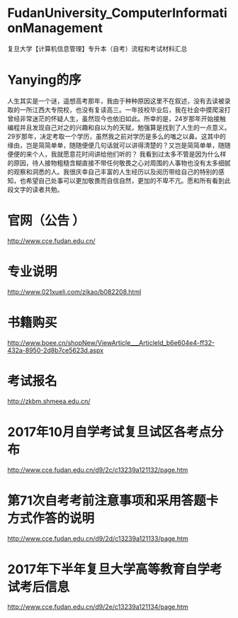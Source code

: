 # FudanUniversity_ComputerInformationManagement
复旦大学【计算机信息管理】专升本（自考）流程和考试材料汇总


# Yanying的序
人生其实是一个谜，遥想高考那年，我由于种种原因这里不在叙述，没有去读被录取的一所江西大专院校，也没有复读高三。一年技校毕业后，我在社会中摸爬滚打曾经非常迷茫的怀疑人生，虽然现今也依旧如此。所幸的是，24岁那年开始接触编程并且发现自己对之的兴趣和自以为的天赋，勉强算是找到了人生的一点意义。29岁那年，决定考取一个学历，虽然我之前对学历是多么的嗤之以鼻。这其中的缘由，岂是简简单单，随随便便几句话就可以讲得清楚的？又岂是简简单单，随随便便的来个人，我就愿意花时间讲给他们听的？ 我看到过太多不管是因为什么样的原因，待人接物粗糙含糊直接不带任何敬畏之心对周围的人事物也没有太多细腻的观察和洞悉的人。我很庆幸自己丰富的人生经历以及阅历带给自己的特别的感知，也希望自己处事可以更加敬畏而自信自然，更加的不卑不亢。愿和所有看到此段文字的读者共勉。



# 官网（公告 ）
http://www.cce.fudan.edu.cn/


# 专业说明
http://www.021xueli.com/zikao/b082208.html


# 书籍购买
http://www.boee.cn/shopNew/ViewArticle___ArticleId_b6e604e4-ff32-432a-8950-2d8b7ce5623d.aspx


# 考试报名
http://zkbm.shmeea.edu.cn/


# 2017年10月自学考试复旦试区各考点分布
http://www.cce.fudan.edu.cn/d9/2c/c13239a121132/page.htm


# 第71次自考考前注意事项和采用答题卡方式作答的说明
http://www.cce.fudan.edu.cn/d9/2d/c13239a121133/page.htm


# 2017年下半年复旦大学高等教育自学考试考后信息
http://www.cce.fudan.edu.cn/d9/2e/c13239a121134/page.htm
